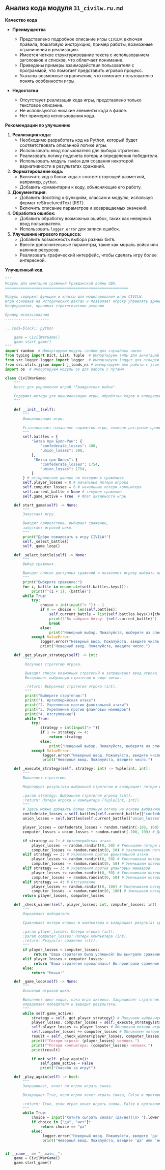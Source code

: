 ## Анализ кода модуля `31_civilw.ru.md`

**Качество кода**

-   **Преимущества**
    -   Представлено подробное описание игры `CIVILW`, включая правила, пошаговую инструкцию, пример работы, возможные ограничения и реализацию.
    -   Имеется четкое структурирование текста с использованием заголовков и списков, что облегчает понимание.
    -   Приведены примеры взаимодействия пользователя с программой, что помогает представить игровой процесс.
    -   Указаны возможные ограничения, что помогает пользователю понять особенности игры.

-   **Недостатки**
    -   Отсутствует реализация кода игры, представлено только текстовое описание.
    -   Не используются никакие элементы кода в файле.
    -   Нет примеров использования кода.

**Рекомендации по улучшению**

1.  **Реализация кода:**
    -   Необходимо разработать код на Python, который будет соответствовать описанной логике игры.
    -   Использовать ввод пользователя для выбора стратегии.
    -   Реализовать логику подсчета потерь и определения победителя.
    -   Использовать модуль `random` для создания некоторой вариативности в результатах сражений.
2.  **Форматирование кода:**
    -   Включить код в блоки кода с соответствующей разметкой, например, `python`.
    -   Добавить комментарии к коду, объясняющие его работу.
3.  **Документация:**
    -   Добавить docstring к функциям, классам и модулю, используя формат reStructuredText (RST).
    -   Включить описание параметров и возвращаемых значений.
4.  **Обработка ошибок:**
    -   Добавить обработку возможных ошибок, таких как неверный ввод пользователя.
    -   Использовать `logger.error` для записи ошибок.
5.  **Улучшение игрового процесса:**
    -   Добавить возможность выбора разных битв.
    -   Ввести дополнительные параметры, такие как мораль войск или наличие ресурсов.
    -   Реализовать графический интерфейс, чтобы сделать игру более интересной.

**Улучшенный код**

```python
"""
Модуль для имитации сражений Гражданской войны США.
========================================================

Модуль содержит функции и классы для моделирования игры CIVILW.
Игра основана на исторических фактах и позволяет игроку управлять армией
Конфедератов, принимая стратегические решения.

Пример использования
--------------------

.. code-block:: python

    game = CivilWarGame()
    game.start_game()
"""
import random  # Импортируем модуль random для случайных чисел
from typing import Dict, List, Tuple  # Импортируем типы для аннотаций
from src.logger.logger import logger  # Импортируем logger для отладки
from src.utils.jjson import j_loads_ns # импортируем для работы с json
import os  # Импортируем модуль os для работы с путями

class CivilWarGame:
    """
    Класс для управления игрой "Гражданская война".

    Содержит методы для инициализации игры, обработки ходов и определения победителя.
    """

    def __init__(self):
        """
        Инициализация игры.

        Устанавливает начальные параметры игры, включая доступные сражения.
        """
        self.battles = {
            "Битва при Булл-Ран": {
                "confederate_losses": 400,
                "union_losses": 500,
            },
             "Битва при Шилох": {
                "confederate_losses": 1754,
                "union_losses": 1754,
            }
        } # исторические данные по потерям в сражениях
        self.player_losses = 0 # начальные потери игрока
        self.computer_losses = 0 # начальные потери компьютера
        self.current_battle = None # текущее сражение
        self.game_active = True  # Флаг активности игры

    def start_game(self) -> None:
        """
        Запускает игру.

        Выводит приветствие, выбирает сражение,
        запускает игровой цикл.
        """
        print("Добро пожаловать в игру CIVILW!")
        self._select_battle()
        self._game_loop()

    def _select_battle(self) -> None:
        """
        Выбор сражения.

        Выводит список доступных сражений и позволяет игроку выбрать одно из них.
        """
        print("Выберите сражение:")
        for i, battle in enumerate(self.battles.keys()):
            print(f"{i + 1}. {battle}")
        while True:
            try:
                choice = int(input("> ")) - 1
                if 0 <= choice < len(self.battles):
                    self.current_battle = list(self.battles.keys())[choice] # Выбираем сражение из списка
                    print(f"Вы выбрали битву: {self.current_battle}")
                    break
                else:
                    print("Неверный выбор. Пожалуйста, выберите из списка.")
            except ValueError:
                logger.error("Неверный ввод. Пожалуйста, введите число.")
                print("Неверный ввод. Пожалуйста, введите число.")

    def _get_player_strategy(self) -> int:
         """
         Получает стратегию игрока.

         Выводит список возможных стратегий и запрашивает ввод игрока.
         Возвращает выбранную стратегию в виде числа.

         :return: Выбранная стратегия игрока (int).
         """
         print("Выберите стратегию:")
         print("1. Артиллерийская атака")
         print("2. Укрепления против фронтальной атаки")
         print("3. Укрепления против фланговых маневров")
         print("4. Отступление")
         while True:
            try:
                strategy = int(input("> "))
                if 1 <= strategy <= 4:
                    return strategy
                else:
                    print("Неверный выбор. Пожалуйста, выберите из списка.")
            except ValueError:
                 logger.error("Неверный ввод. Пожалуйста, введите число.")
                 print("Неверный ввод. Пожалуйста, введите число.")

    def _execute_strategy(self, strategy: int) -> Tuple[int, int]:
        """
        Выполняет стратегию.

        Моделирует результаты выбранной стратегии и возвращает потери игрока и компьютера.

        :param strategy: Выбранная стратегия игрока (int).
        :return: Потери игрока и компьютера (Tuple[int, int]).
        """
        # Здесь можно добавить более сложную логику на основе выбранной стратегии
        confederate_losses = self.battles[self.current_battle]["confederate_losses"]
        union_losses = self.battles[self.current_battle]["union_losses"]

        player_losses = confederate_losses + random.randint(-100, 100) # Добавляем случайные числа для потерь
        computer_losses = union_losses + random.randint(-100, 100) # Добавляем случайные числа для потерь

        if strategy == 1: # Артиллерийская атака
            player_losses -= random.randint(0, 50) # Уменьшаем потери игрока в случайном порядке
            computer_losses += random.randint(0, 50) # Увеличиваем потери компьютера в случайном порядке
        elif strategy == 2: # Укрепления против фронтальной атаки
            player_losses += random.randint(0, 50) # Увеличиваем потери игрока в случайном порядке
            computer_losses -= random.randint(0, 50) # Уменьшаем потери компьютера в случайном порядке
        elif strategy == 3: # Укрепления против фланговых маневров
            player_losses += random.randint(0, 50) # Увеличиваем потери игрока в случайном порядке
            computer_losses -= random.randint(0, 50) # Уменьшаем потери компьютера в случайном порядке
        elif strategy == 4: # Отступление
            player_losses += random.randint(0, 100) # Увеличиваем потери игрока в случайном порядке
            computer_losses -= random.randint(0, 100) # Уменьшаем потери компьютера в случайном порядке
        return player_losses, computer_losses

    def _check_winner(self, player_losses: int, computer_losses: int) -> str:
        """
        Определяет победителя.

        Сравнивает потери игрока и компьютера и возвращает результат сражения.

        :param player_losses: Потери игрока (int).
        :param computer_losses: Потери компьютера (int).
        :return: Результат сражения (str).
        """
        if player_losses < computer_losses:
             return "Ваша стратегия была успешной! Вы выиграли сражение."
        elif player_losses > computer_losses:
             return "Ваша стратегия провалилась! Вы проиграли сражение."
        else:
            return "Ничья!"

    def _game_loop(self) -> None:
        """
        Основной игровой цикл.

        Выполняет цикл ходов, пока игра активна. Запрашивает стратегию игрока,
        определяет победителя и выводит результаты.
        """
        while self.game_active:
            strategy = self._get_player_strategy() # Получаем выбранную стратегию игрока
            player_losses, computer_losses = self._execute_strategy(strategy) # Выполняем выбранную стратегию
            self.player_losses += player_losses # Обновляем потери игрока
            self.computer_losses += computer_losses # Обновляем потери компьютера
            result = self._check_winner(player_losses, computer_losses) # Определяем победителя
            print(f"Потери игрока: {player_losses} человек.")
            print(f"Потери компьютера: {computer_losses} человек.")
            print(result)

            if not self._play_again():
                self.game_active = False
                print("Спасибо за игру!")

    def _play_again(self) -> bool:
        """
        Запрашивает, хочет ли игрок играть снова.

        Возвращает True, если игрок хочет играть снова, False в противном случае.

        :return: True, если игрок хочет играть снова, False в противном случае (bool).
        """
        while True:
            choice = input("Хотите сыграть снова? (да/нет)\n> ").lower()
            if choice in ["да", "нет"]:
                return choice == "да"
            else:
                 logger.error("Неверный ввод. Пожалуйста, введите 'да' или 'нет'.")
                 print("Неверный ввод. Пожалуйста, введите 'да' или 'нет'.")


if __name__ == "__main__":
    game = CivilWarGame()
    game.start_game()